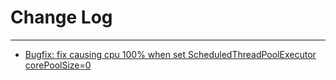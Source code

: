 # Change Log
---

- [Bugfix: fix causing cpu 100% when set ScheduledThreadPoolExecutor corePoolSize=0](https://github.com/Tencent/spring-cloud-tencent/pull/101)

